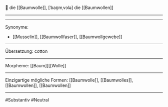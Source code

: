 🔴 die [[Baumwolle]], [ˈbaʊ̯mˌvɔlə]
die [[Baumwollen]]

---


---
Synonyme:
- [[Musselin]], [[Baumwollfaser]], [[Baumwollgewebe]]

---
Übersetzung: cotton

---
Morpheme:
[[Baum]][[Wolle]]

---
Einzigartige mögliche Formen: [[Baumwolle]], [[Baumwolles]], [[Baumwollen]], [[Baumwollen]]

---
#Substantiv #Neutral